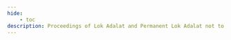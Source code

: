 ```yaml
---
hide:
    - toc
description: Proceedings of Lok Adalat and Permanent Lok Adalat not to be affected
---
```


